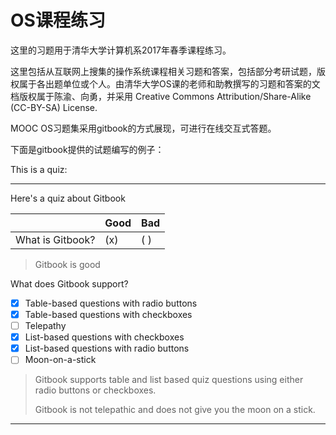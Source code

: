 # OS课程练习

这里的习题用于清华大学计算机系2017年春季课程练习。

这里包括从互联网上搜集的操作系统课程相关习题和答案，包括部分考研试题，版权属于各出题单位或个人。由清华大学OS课的老师和助教撰写的习题和答案的文档版权属于陈渝、向勇，并采用 Creative Commons Attribution/Share-Alike \(CC-BY-SA\) License.

MOOC OS习题集采用gitbook的方式展现，可进行在线交互式答题。

下面是gitbook提供的试题编写的例子：

This is a quiz:

---

Here's a quiz about Gitbook

|  | Good | Bad |
| --- | --- | --- |
| What is Gitbook? | \(x\) | \( \) |

> Gitbook is good

What does Gitbook support?

* [x] Table-based questions with radio buttons
* [x] Table-based questions with checkboxes
* [ ] Telepathy
* [x] List-based questions with checkboxes
* [x] List-based questions with radio buttons
* [ ] Moon-on-a-stick

> Gitbook supports table and list based quiz questions using either radio buttons or checkboxes.
>
> Gitbook is not telepathic and does not give you the moon on a stick.

---



